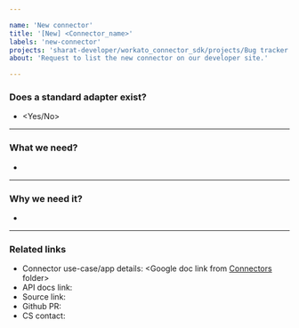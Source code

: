 ```yaml
---

name: 'New connector'
title: '[New] <Connector_name>'
labels: 'new-connector'
projects: 'sharat-developer/workato_connector_sdk/projects/Bug tracker'
about: 'Request to list the new connector on our developer site.'

---
```


### Does a standard adapter exist?
- <Yes/No>
_______
### What we need?
-
_______
### Why we need it?
-
_______
### Related links
- Connector use-case/app details: <Google doc link from [Connectors](https://drive.google.com/drive/u/0/folders/0B61qGh7s8yCwQU1hS2ZpUnBoNlU) folder>
- API docs link: 
- Source link: 
- Github PR: 
- CS contact: 
